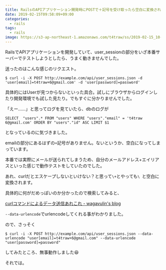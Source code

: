 ```yaml
---
title: RailsのAPIアプリケーション開発時にPOSTで＋記号を受け取ったら空白に変換されて困った話
date: 2019-02-15T09:58:09+09:00
categories:
  - rails
tags:
  - rails
image: https://s3-ap-northeast-1.amazonaws.com/t4traw/ss/2019-02-15_10-09-05.png
---
```

RailsでAPIアプリケーションを開発していて、user_sessionの部分をいざ本番サーバーでテストしようとしたら、うまく動きませんでした。

<!--more-->

送ったのはこんな感じのリクエスト。

```
$ curl -i -X POST http://example.com/api/user_sessions.json -d 'user[email]=t4traw+6@gmail.com' -d 'user[password]=password'
```

具体的にはUserが見つからないといった具合。試しにブラウザからログインしたり開発環境でも試した見たり。でもすぐに分かりませんでした。

「えー……」と思ってログを見ていたら、dbのログが

```
SELECT  "users".* FROM "users" WHERE "users"."email" = 't4traw 6@gmail.com' ORDER BY "users"."id" ASC LIMIT $1
```

となっているのに気づきました。

emailの部分にあるはずの`+`記号がありません。ないというか、空白になってしまっています。

本番では実際にメールが送られてしまうため、自分のメールアドレス+エイリアスといった感じで動作テストをしていたのでした。

あれ、curlだとエスケープしないといけない？と思って`\+`とやっても`\ `と空白に変換されます。

具体的に何がだめっぽいのか分かったので検索してみると、

[curlコマンドによるデータ送信あれこれ - wagavulin's blog](https://www.wagavulin.jp/entry/2015/10/18/060938)

`--data-urlencode`でurlencodeしてくれる事がわかりました。

ので、さっそく

```
$ curl -i -X POST http://example.com/api/user_sessions.json --data-urlencode "user[email]=t4traw+6@gmail.com" --data-urlencode "user[password]=password"
```

してみたところ、無事動作しました😆

それでは。